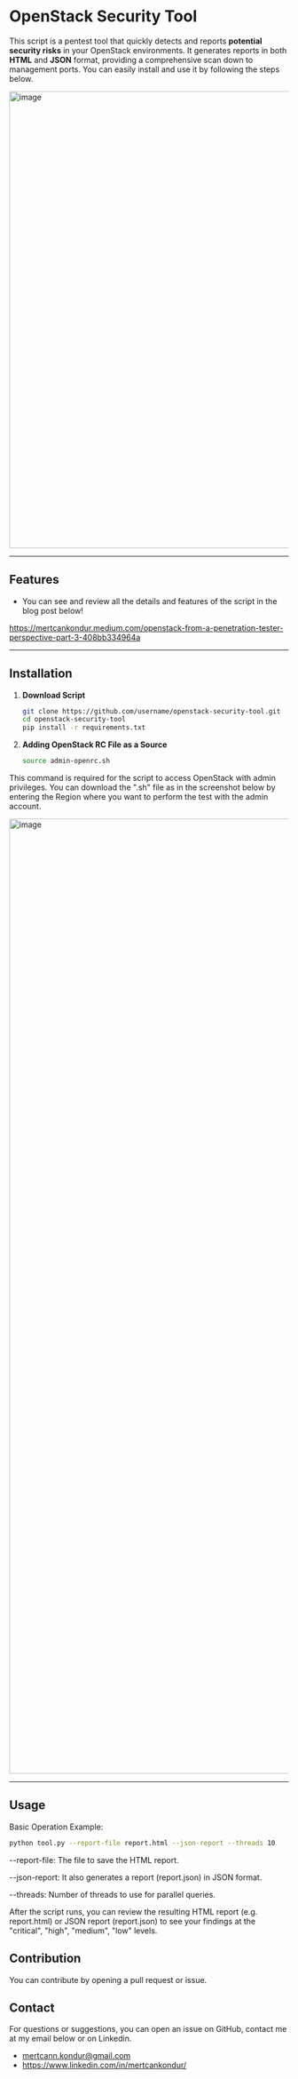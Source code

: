 # OpenStack Security Tool

This script is a pentest tool that quickly detects and reports **potential security risks** in your OpenStack environments. It generates reports in both **HTML** and **JSON** format, providing a comprehensive scan down to management ports. You can easily install and use it by following the steps below.

<img width="823" alt="image" src="https://github.com/user-attachments/assets/c2099a30-7c6d-4c7c-947b-a49597b0b43e" />

---

## Features


- You can see and review all the details and features of the script in the blog post below!

https://mertcankondur.medium.com/openstack-from-a-penetration-tester-perspective-part-3-408bb334964a

---

## Installation

1. **Download Script** 
   ```bash
   git clone https://github.com/username/openstack-security-tool.git
   cd openstack-security-tool
   pip install -r requirements.txt

2. **Adding OpenStack RC File as a Source**
   ```bash
   source admin-openrc.sh
   ```

This command is required for the script to access OpenStack with admin privileges. You can download the ".sh" file as in the screenshot below by entering the Region where you want to perform the test with the admin account.

<img width="1720" alt="image" src="https://github.com/user-attachments/assets/75ccb2de-7c84-4ead-8712-3fabbb2870b3" />

 ---

## Usage

Basic Operation Example:
```bash
python tool.py --report-file report.html --json-report --threads 10
```
--report-file: The file to save the HTML report.

--json-report: It also generates a report (report.json) in JSON format.

--threads: Number of threads to use for parallel queries.

After the script runs, you can review the resulting HTML report (e.g. report.html) or JSON report (report.json) to see your findings at the "critical", "high", "medium", "low" levels.

## Contribution

You can contribute by opening a pull request or issue.

## Contact

For questions or suggestions, you can open an issue on GitHub, contact me at my email below or on Linkedin.

- mertcann.kondur@gmail.com
- https://www.linkedin.com/in/mertcankondur/
